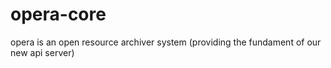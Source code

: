 opera-core
==========

opera is an open resource archiver system (providing the fundament of our new api server)
